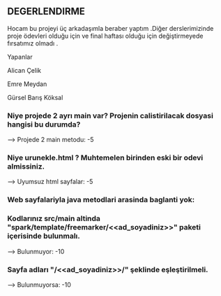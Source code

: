 ## DEGERLENDIRME

Hocam bu projeyi üç arkadaşımla beraber yaptım .Diğer derslerimizinde proje ödevleri olduğu için ve final haftası olduğu için değiştirmeyede fırsatımız olmadı .

Yapanlar

Alican Çelik

Emre Meydan

Gürsel Barış Köksal

### Niye projede 2 ayrı main var? Projenin calistirilacak dosyasi hangisi bu durumda?
--> Projede 2 main metodu: -5

### Niye urunekle.html ? Muhtemelen birinden eski bir odevi almissiniz. 
--> Uyumsuz html sayfalar: -5

### Web sayfalariyla java metodlari arasinda baglanti yok:


### Kodlarınız src/main altinda "spark/template/freemarker/<<ad_soyadiniz>>" paketi içerisinde bulunmalı.
--> Bulunmuyor: -10

### Sayfa adları "/<<ad_soyadiniz>>/" şeklinde eşleştirilmeli.
--> Bulunmuyorsa: -10